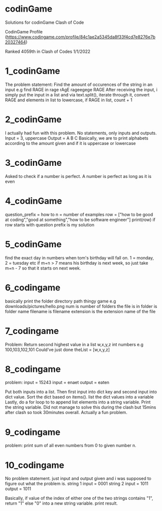 # codinGame
Solutions for codinGame Clash of Code

CodinGame Profile
(https://www.codingame.com/profile/84c1ae2a5345da8f33f4cd7e8276e7b20327464)

Ranked 4059th in Clash of Codes 1/1/2022

# 1_codinGame
The problem statement: Find the amount of occurences of the string in an input e.g find RAGE in rage rAgE rageegege RAGE
After receiving the input, i simply put the input in a list and via text.split(), iterate through it, convert RAGE and elements in list to lowercase, if RAGE in list, count + 1

# 2_codinGame
I actually had fun with this problem. No statements, only inputs and outputs.
Input = 3, uppercase
Output = A B C
Basically, we are to print alphabets according to the amount given and if it is uppercase or lowercase

# 3_codinGame
Asked to check if a number is perfect. A number is perfect as long as it is even

# 4_codinGame
question_prefix = how to
n = number of examples
row = ["how to be good at coding","good at something","how to be software engineer"]
print(row) if row starts with question prefix is my solution

# 5_codinGame
find the exact day in numbers when tom's birthday will fall on. 1 = monday, 2 = tuesday etc
if m+n > 7 means his birthday is next week, so just take m+n - 7 so that it starts on next week.

# 6_codingame
basically print the folder directory path thingy game e.g downloads/pictures/hello.png
num is number of folders the file is in
folder is folder name
filename is filename
extension is the extension name of the file

# 7_codingame
Problem:
Return second highest value in a list
w,x,y,z int numbers e.g 100,103,102,101
Could've just done theList = [w,x,y,z]

# 8_codingame
problem:
input = 15243 input = enaet
output = eaten

Put both inputs into a list. Then first input into dict key and second input into dict value. Sort the dict based on items(). list the dict values into a variable
Lastly, do a for loop to to append list elements into a string variable. Print the string variable.
Did not manage to solve this during the clash but 15mins after clash so took 30minutes overall. Actually a fun problem.

# 9_codingame
problem:
print sum of all even numbers from 0 to given number n.

# 10_codingame
No problem statement. just input and output given and i was supposed to figure out what the problem is.
string 1 input = 0001
string 2 input = 1011
output = 1011

Basically, if value of the index of either one of the two strings contains "1", return "1" else "0" into a new string variable. print result.
